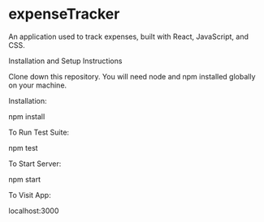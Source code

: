 # expenseTracker

An application used to track expenses, built with React, JavaScript, and CSS.

Installation and Setup Instructions

Clone down this repository. You will need node and npm installed globally on your machine.

Installation:

npm install

To Run Test Suite:

npm test

To Start Server:

npm start

To Visit App:

localhost:3000
